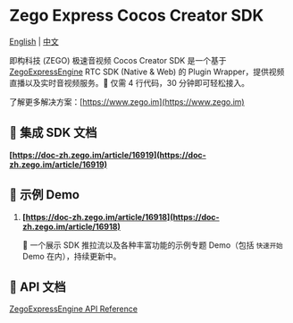 # Zego Express Cocos Creator SDK

[English](https://github.com/zegoim/zego_express_cocos_creator_sdk/blob/main/README.md) | [中文](https://github.com/zegoim/zego_express_cocos_creator_sdk/blob/main/README_zh.md)

即构科技 (ZEGO) 极速音视频 Cocos Creator SDK 是一个基于 [ZegoExpressEngine](https://doc-zh.zego.im/article/16943) RTC SDK (Native & Web) 的 Plugin Wrapper，提供视频直播以及实时音视频服务。🚀 仅需 4 行代码，30 分钟即可轻松接入。

了解更多解决方案：[https://www.zego.im](https://www.zego.im)

## 📝 集成 SDK 文档

**[https://doc-zh.zego.im/article/16919](https://doc-zh.zego.im/article/16919)**

## 🚀 示例 Demo

1. **[https://doc-zh.zego.im/article/16918](https://doc-zh.zego.im/article/16918)**

    🧬 一个展示 SDK 推拉流以及各种丰富功能的示例专题 Demo（包括 `快速开始` Demo 在内），持续更新中。

## 🔗 API 文档

[ZegoExpressEngine API Reference](https://doc-zh.zego.im/article/16985)
